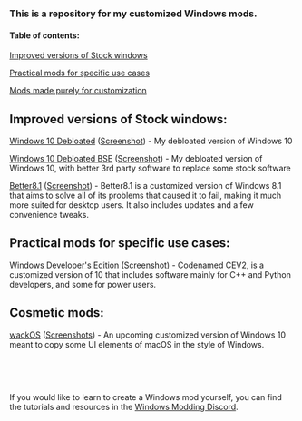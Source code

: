 ### This is a repository for my customized Windows mods.

#### Table of contents:

[Improved versions of Stock windows](#improvedstock)

[Practical mods for specific use cases](#practicalmods)

[Mods made purely for customization](#novelties)

<a name="improvedstock" />

## Improved versions of Stock windows:

  [Windows 10 Debloated](https://github.com/IveMalfunctioned/Win10Debloated) ([Screenshot](https://github.com/IveMalfunctioned/Win10Debloated#Screenshot)) - My debloated version of Windows 10
  
  [Windows 10 Debloated BSE](https://github.com/IveMalfunctioned/Win10DebloatedBSE) ([Screenshot](https://github.com/IveMalfunctioned/Win10DebloatedBSE#Screenshot)) - My debloated version of Windows 10, with better 3rd party software to replace some stock software
  
  [Better8.1](https://github.com/IveMalfunctioned/Better8.1) ([Screenshot](https://github.com/IveMalfunctioned/Better8.1#Screenshot)) - Better8.1 is a customized version of Windows 8.1 that aims to solve all of its problems that caused it to fail, making it much more suited for desktop users. It also includes updates and a few convenience tweaks.
  
<a name="practicalmods" />  
  
## Practical mods for specific use cases:

  [Windows Developer's Edition](https://github.com/IveMalfunctioned/CEV2) ([Screenshot](https://github.com/IveMalfunctioned/CEV2#Screenshot)) - Codenamed CEV2, is a customized version of 10 that includes software mainly for C++ and Python developers, and some for power users.
  
<a name="novelties" />  
  
## Cosmetic mods:

  [wackOS](https://github.com/IveMalfunctioned/wackOS) ([Screenshots](https://github.com/IveMalfunctioned/wackOS#Screenshots)) - An upcoming customized version of Windows 10 meant to copy some UI elements of macOS in the style of Windows.

⁯

⁯

If you would like to learn to create a Windows mod yourself, you can find the tutorials and resources in the [Windows Modding Discord](https://discord.gg/hzScjC9re6).
